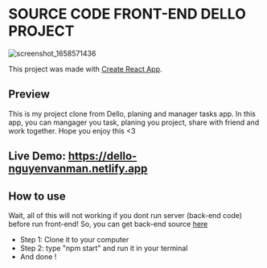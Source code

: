 # SOURCE CODE FRONT-END DELLO PROJECT
![screenshot_1658571436](https://user-images.githubusercontent.com/103620102/180601455-4d64b1ee-3921-47fc-806c-39be664ed715.png)

This project was made with [Create React App](https://github.com/facebook/create-react-app).

## Preview

This is my project clone from Dello, planing and manager tasks app. In this app, you can mangager you task, planing you project, share with friend and work together. Hope you enjoy this <3

## Live Demo: https://dello-nguyenvanman.netlify.app

## How to use
 
Wait, all of this will not working if you dont run server (back-end code) before run front-end!
So, you can get back-end source [here](https://github.com/mandeptrai1808/dello-backend)
<ul>
<li>Step 1: Clone it to your computer </li>
<li>Step 2: type "npm start" and run it in your terminal</li>
<li> And done ! </li>
</ul>
